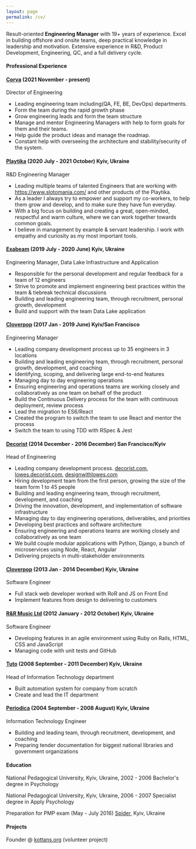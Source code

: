 ```yaml
---
layout: page
permalink: /cv/
---
```

Result-oriented **Engineering Manager** with 19+ years of experience. Excel in building offshore and onsite teams, deep practical knowledge in leadership and motivation. Extensive experience in R&D, Product Development, Engineering, QC, and a full delivery cycle.

#### Professional Experience

#### [Corva](https://www.corva.ai/) (2021 November - present)
Director of Engineering
- Leading engineering team including(QA, FE, BE, DevOps) departments.
- Form the team during the rapid growth phase
- Grow engineering leads and form the team structure
- Manage and mentor Engineering Managers with help to form goals for them and their teams.
- Help guide the product ideas and manage the roadmap.
- Constant help with overseeing the architecture and stability/security of the system.

#### [Playtika](https://www.playtika.com/) (2020 July - 2021 October) Kyiv, Ukraine

R&D Engineering Manager

- Leading multiple teams of talented Engineers that are working with https://www.slotomania.com/ and other products of the Playtika.
- As a leader I always try to empower and support my co-workers, to help them grow and develop, and to make sure they have fun everyday. 
- With a big focus on building and creating a great, open-minded, respectful and warm culture, where we can work together towards common goals. 
- I believe in management by example & servant leadership. I work with empathy and curiosity as my most important tools.

#### [Exabeam](https://www.exabeam.com/) (2019 July - 2020 June) Kyiv, Ukraine

Engineering Manager, Data Lake Infrastructure and Application

- Responsible for the personal development and regular feedback for a team of 12 engineers
- Strive to promote and implement engineering best practices within the team & tiebreak technical discussions
- Building and leading engineering team, through recruitment, personal growth, development
- Build and support with the team Data Lake application

#### [Cloverpop](https://www.cloverpop.com/) (2017 Jan - 2019 June) Kyiv/San Francisco

Engineering Manager

- Leading company development process up to 35 engineers in 3 locations
- Building and leading engineering team, through recruitment, personal growth, development, and coaching
- Identifying, scoping, and delivering large end-to-end features
- Managing day to day engineering operations
- Ensuring engineering and operations teams are working closely and collaboratively as one team on behalf of the product
- Build the Continuous Delivery process for the team with continuous deployment, review process
- Lead the migration to ES6/React
- Created the program to switch the team to use React and mentor the process
- Switch the team to using TDD with RSpec & Jest

#### [Decorist](https://www.decorist.com/) (2014 December - 2016 December) San Francisco/Kyiv

Head of Engineering

- Leading company development process.
  [decorist.com](https://decorist.com/), [lowes.decorist.com](http://lowes.decorist.com/), [designwithlowes.com](https://www.designwithlowes.com/)
- Hiring development team from the first person, growing the size of the team form 1 to 45 people
- Building and leading engineering team, through recruitment, development, and coaching
- Driving the innovation, development, and implementation of software infrastructure
- Managing day to day engineering operations, deliverables, and priorities
- Developing best practices and software architecture
- Ensuring engineering and operations teams are working closely and collaboratively as one team
- We build couple modular applications with Python, Django, a bunch of microservices using Node, React, Angular
- Delivering projects in multi-stakeholder environments

#### [Cloverpop](https://www.cloverpop.com/) (2013 Jan - 2014 December) Kyiv, Ukraine

Software Engineer

- Full stack web developer worked with RoR and JS on Front End
- Implement features from design to delivering to customers


#### [R&R Music Ltd](https://www.linkedin.com/company/1938618) (2012 January - 2012 October) Kyiv, Ukraine

Software Engineer

- Developing features in an agile environment using Ruby on Rails, HTML, CSS and JavaScript
- Managing code with unit tests and GitHub

#### [Tuto](http://tuto.bigopt.com/) (2008 September - 2011 December) Kyiv, Ukraine

Head of Information Technology department

- Built automation system for company from scratch
- Create and lead the IT department

#### [Periodica](http://www.periodik.com.ua/) (2004 September - 2008 August) Kyiv, Ukraine

Information Technology Engineer

- Building and leading team, through recruitment, development, and
  coaching
- Preparing tender documentation for biggest national libraries and government organizations

#### Education

National Pedagogical University, Kyiv, Ukraine, 2002 - 2006 Bachelor's degree in Psychology

National Pedagogical University, Kyiv, Ukraine, 2006 - 2007 Specialist degree in Apply Psychology

Preparation for PMP exam (May - July 2016) [Spider](http://spiderproject.com.ua/en/certification/calendar/), Kyiv, Ukraine

#### Projects

Founder @ [kottans.org](http://kottans.org/) (volunteer project)
